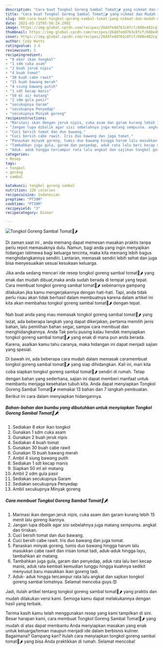 ```yaml
---
description: "Cara buat Tongkol Goreng Sambal Tomat🍅🌶 yang nikmat dan Mudah Dibuat"
title: "Cara buat Tongkol Goreng Sambal Tomat🍅🌶 yang nikmat dan Mudah Dibuat"
slug: 608-cara-buat-tongkol-goreng-sambal-tomat-yang-nikmat-dan-mudah-dibuat
date: 2021-03-11T05:58:24.299Z
image: https://img-global.cpcdn.com/recipes/26ddfedd763c8fcf/680x482cq70/tongkol-goreng-sambal-tomat🍅🌶-foto-resep-utama.jpg
thumbnail: https://img-global.cpcdn.com/recipes/26ddfedd763c8fcf/680x482cq70/tongkol-goreng-sambal-tomat🍅🌶-foto-resep-utama.jpg
cover: https://img-global.cpcdn.com/recipes/26ddfedd763c8fcf/680x482cq70/tongkol-goreng-sambal-tomat🍅🌶-foto-resep-utama.jpg
author: Cody Watts
ratingvalue: 3.6
reviewcount: 5
recipeingredient:
- "8 ekor ikan tongkol"
- "1 sdm cuka asam"
- "2 buah jeruk nipis"
- "4 buah tomat"
- "30 buah cabe rawit"
- "15 buah bawang merah"
- "4 siung bawang putih"
- "1 sdt kecap manis"
- "50 ml air matang"
- "2 sdm gula pasir"
- "secukupnya Garam"
- "secukupnya Penyedap"
- "secukupnya Minyak goreng"
recipeinstructions:
- "Marinasi ikan dengan jeruk nipis, cuka asam dan garam kurang lebih 15 menit lalu goreng ikannya."
- "Jangan lupa dibalik agar sisi sebelahnya juga matang sempurna. angkat dan tiriskan."
- "Cuci bersih tomat dan duo bawang."
- "Cuci bersih cabe rawit. Iris duo bawang dan juga tomat."
- "Panaskan minyak goreng, tumis duo bawang hingga harum lalu masukkan cabe rawit dan irisan tomat tadi, aduk-aduk hingga layu, tambahkan air matang."
- "Tambahkan juga gula, garam dan penyedap, aduk rata lalu beri kecap manis, aduk rata kembali kemudian tunggu hingga kuahnya sedikit menyusut baru masukkan ikan goreng tadi."
- "Aduk- aduk hingga tercampur rata lalu angkat dan sajikan tongkol goreng sambal tomatnya. Selamat mencoba guys.😍"
categories:
- Resep
tags:
- tongkol
- goreng
- sambal

katakunci: tongkol goreng sambal 
nutrition: 120 calories
recipecuisine: Indonesian
preptime: "PT39M"
cooktime: "PT38M"
recipeyield: "3"
recipecategory: Dinner

---
```



![Tongkol Goreng Sambal Tomat🍅🌶](https://img-global.cpcdn.com/recipes/26ddfedd763c8fcf/680x482cq70/tongkol-goreng-sambal-tomat🍅🌶-foto-resep-utama.jpg)

Di zaman  saat ini , anda memang dapat memesan masakan praktis tanpa perlu repot memasaknya dulu. Namun, bagi anda yang ingin menyajikan hidangan istimewa bagi keluarga tercinta, maka kita memang lebih bagus menghidangkannya sendiri. Lantaran, memasak sendiri lebih sehat dan juga bisa menyesuaikan sesuai kesukaan keluarga.

Jika anda sedang mencari ide resep tongkol goreng sambal tomat🍅🌶 yang enak dan mudah dibuat,maka anda sudah berada di tempat yang tepat. Cara membuat tongkol goreng sambal tomat🍅🌶  sebenarnya gampang dilakukan jika kamu mengerjakannya dengan hati-hati. Tapi, anda tidak perlu risau akan tidak berhasil dalam membuatnya 
karena dalam artikel ini kita akan membahas tongkol goreng sambal tomat🍅🌶 dengan tepat.  



Nah buat anda yang mau memasak tongkol goreng sambal tomat🍅🌶 yang lezat, ada beberapa langkah yang dapat dikerjakan, pertama memilih jenis bahan, lalu pemilihan bahan segar, sampai cara membuat dan menghidangkannya. Anda Tak perlu pusing kalau hendak menyiapkan tongkol goreng sambal tomat🍅🌶 yang enak di mana pun anda berada. Karena, asalkan kamu  tahu caranya, maka hidangan ini dapat menjadi sajian yang spesial.

Di bawah ini, ada beberapa cara mudah dalam memasak caramembuat tongkol goreng sambal tomat🍅🌶 yang siap dihidangkan. Kali ini, mari kita coba siapkan tongkol goreng sambal tomat🍅🌶 sendiri di rumah. Tetap dengan bahan yang sederhana, sajian ini dapat memberi manfaat untuk membantu menjaga kesehatan tubuh kita. Anda dapat menyiapkan Tongkol Goreng Sambal Tomat🍅🌶 memakai 13 bahan dan 7 langkah pembuatan. Berikut ini cara dalam menyiapkan hidangannya.

<!--inarticleads1-->

##### Bahan-bahan dan bumbu yang dibutuhkan untuk menyiapkan Tongkol Goreng Sambal Tomat🍅🌶:

1. Sediakan 8 ekor ikan tongkol
1. Gunakan 1 sdm cuka asam
1. Gunakan 2 buah jeruk nipis
1. Sediakan 4 buah tomat
1. Gunakan 30 buah cabe rawit
1. Gunakan 15 buah bawang merah
1. Ambil 4 siung bawang putih
1. Sediakan 1 sdt kecap manis
1. Siapkan 50 ml air matang
1. Ambil 2 sdm gula pasir
1. Sediakan secukupnya Garam
1. Sediakan secukupnya Penyedap
1. Ambil secukupnya Minyak goreng




<!--inarticleads2-->

##### Cara membuat Tongkol Goreng Sambal Tomat🍅🌶:

1. Marinasi ikan dengan jeruk nipis, cuka asam dan garam kurang lebih 15 menit lalu goreng ikannya.
1. Jangan lupa dibalik agar sisi sebelahnya juga matang sempurna. angkat dan tiriskan.
1. Cuci bersih tomat dan duo bawang.
1. Cuci bersih cabe rawit. Iris duo bawang dan juga tomat.
1. Panaskan minyak goreng, tumis duo bawang hingga harum lalu masukkan cabe rawit dan irisan tomat tadi, aduk-aduk hingga layu, tambahkan air matang.
1. Tambahkan juga gula, garam dan penyedap, aduk rata lalu beri kecap manis, aduk rata kembali kemudian tunggu hingga kuahnya sedikit menyusut baru masukkan ikan goreng tadi.
1. Aduk- aduk hingga tercampur rata lalu angkat dan sajikan tongkol goreng sambal tomatnya. Selamat mencoba guys.😍




Jadi, itulah artikel tentang  tongkol goreng sambal tomat🍅🌶  yang praktis dan mudah dilakukan versi kami. Semoga kamu dapat melakukannya dengan hasil yang terbaik. 

Terima kasih kamu telah menggunakan resep yang kami tampilkan di sini. Besar harapan kami, cara membuat  Tongkol Goreng Sambal Tomat🍅🌶 yang mudah di atas dapat membantu Anda menyiapkan masakan yang enak untuk keluarga/teman maupun menjadi ide dalam berbisnis kuliner. Bagaimana? Gampang kan? Itulah cara menyiapkan tongkol goreng sambal tomat🍅🌶 yang bisa Anda praktikkan di rumah. Selamat mencoba!


